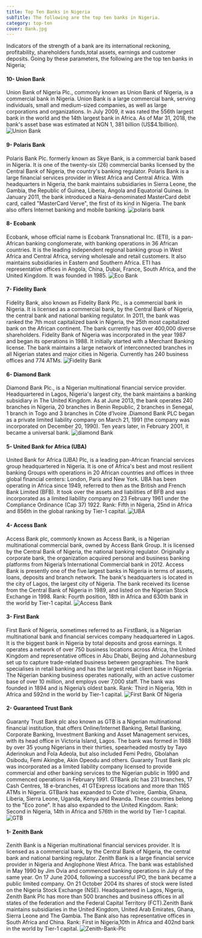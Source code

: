 ```yaml
---
title: Top Ten Banks in Nigeria
subTitle: The following are the top ten banks in Nigeria.
category: top-ten
cover: Bank.jpg
---
```


Indicators of the strength of a bank are its international reckoning, profitability, shareholders funds,total assets, earnings and customer deposits. Going by these parameters, the following are the top ten banks in Nigeria;


#### 10- Union Bank
Union Bank of Nigeria Plc., commonly known as Union Bank of Nigeria, is a commercial bank in Nigeria.
Union Bank is a large commercial bank, serving individuals, small and medium-sized companies, as well as large corporations and organizations. In July 2009, it was rated the 556th largest bank in the world and the 14th largest bank in Africa. As of Mar 31, 2018, the bank's asset base was estimated at NGN 1, 381 billion (US$4.1billion). 
![Union Bank](Union-Bank.jpg)

#### 9- Polaris Bank
Polaris Bank Plc. formerly known as Skye Bank, is a commercial bank based in Nigeria. It is one of the twenty-six (26) commercial banks licensed by the Central Bank of Nigeria, the country's banking regulator.
Polaris Bank is a large financial services provider in West Africa and Central Africa. With headquarters in Nigeria, the bank maintains subsidiaries in Sierra Leone, the Gambia, the Republic of Guinea, Liberia, Angola and Equatorial Guinea. 
In January 2011, the bank introduced a Naira-denominated MasterCard debit card, called "MasterCard Verve", the first of its kind in Nigeria. The bank also offers Internet banking and mobile banking.
![polaris bank](polaris_bank.jpg)

#### 8- Ecobank
Ecobank, whose official name is Ecobank Transnational Inc. (ETI), is a pan-African banking conglomerate, with banking operations in 36 African countries. It is the leading independent regional banking group in West Africa and Central Africa, serving wholesale and retail customers. It also maintains subsidiaries in Eastern and Southern Africa. ETI has representative offices in Angola, China, Dubai, France, South Africa, and the United Kingdom. It was founded in 1985.
![Eco Bank](eco_logo_blue.jpg)

#### 7- Fidelity Bank
Fidelity Bank, also known as Fidelity Bank Plc., is a commercial bank in Nigeria. It is licensed as a commercial bank, by the Central Bank of Nigeria, the central bank and national banking regulator.
In 2011, the bank was ranked the 7th most capitalized bank in Nigeria, the 25th most capitalized bank on the African continent.
The bank currently has over 400,000 diverse shareholders. Fidelity Bank of Nigeria was incorporated in the year 1987 and began its operations in 1988. It initially started with a Merchant Banking license.
The bank maintains a large network of interconnected branches in all Nigerian states and major cities in Nigeria. Currently has 240 business offices and 774 ATMs.
![Fidelity Bank](Fidelity-Bank-logo.jpg)

#### 6- Diamond Bank
Diamond Bank Plc., is a Nigerian multinational financial service provider. Headquartered in Lagos, Nigeria's largest city, the bank maintains a banking subsidiary in The United Kingdom.
As at June 2013, the bank operates 240 branches in Nigeria, 20 branches in Benin Republic, 2 branches in Senegal, 1 branch in Togo and 3 branches in Côte d’Ivoire .Diamond Bank PLC began as a private limited liability company on March 21, 1991 (the company was incorporated on December 20, 1990). Ten years later, in February 2001, it became a universal bank.
![diamond Bank](diamond-Bank.jpg)

#### 5- United Bank for Africa (UBA)
United Bank for Africa (UBA) Plc, is a leading pan-African financial services group headquartered in Nigeria. It is one of Africa's best and most resilient banking Groups with operations in 20 African countries and offices in three global financial centers: London, Paris and New York.
UBA has been operating in Africa since 1949, referred to then as the British and French Bank Limited (BFB). It took over the assets and liabilities of BFB and was incorporated as a limited liability company on 23 February 1961 under the Compliance Ordinance (Cap 37) 1922.
Rank: Fifth in Nigeria, 25nd in Africa and 856th in the global ranking by Tier-1 capital.
![UBA](uba.jpg)

#### 4- Access Bank
Access Bank plc, commonly known as Access Bank, is a Nigerian multinational commercial bank, owned by Access Bank Group. It is licensed by the Central Bank of Nigeria, the national banking regulator.
Originally a corporate bank, the organization acquired personal and business banking platforms from Nigeria’s International Commercial bank in 2012. Access Bank is presently one of the five largest banks in Nigeria in terms of assets, loans, deposits and branch network. The bank's headquarters is located in the city of Lagos, the largest city of Nigeria. 
The bank received its license from the Central Bank of Nigeria in 1989, and listed on the Nigerian Stock Exchange in 1998.
Rank: Fourth position, 18th in Africa and 630th bank in the world by Tier-1 capital.
![Access Bank](Access-Bank-Logo.jpg)

#### 3- First Bank
First Bank of Nigeria, sometimes referred to as FirstBank, is a Nigerian multinational bank and financial services company headquartered in Lagos. It is the biggest bank in Nigeria by total deposits and gross earnings. It operates a network of over 750 business locations across Africa, the United Kingdom and representative offices in Abu Dhabi, Beijing and Johannesburg set up to capture trade-related business between geographies. The bank specialises in retail banking and has the largest retail client base in Nigeria. The Nigerian banking business operates nationally, with an active customer base of over 10 million, and employs over 7,000 staff. The bank was founded in 1894 and is Nigeria’s oldest bank.
Rank: Third in Nigeria, 16th in Africa and 592nd in the world by Tier-1 capital.
![First Bank Of Nigeria](First-Bank-Of-Nigeria.jpg)

#### 2- Guaranteed Trust Bank
Guaranty Trust Bank plc also known as GTB is a Nigerian multinational financial institution, that offers Online/Internet Banking, Retail Banking, Corporate Banking, Investment Banking and Asset Management services, with its head office in Victoria Island, Lagos.
The bank was formed in 1988 by over 35 young Nigerians in their thirties, spearheaded mostly by Tayo Aderinokun and Fola Adeola, but also included Femi Pedro, Gbolahan Osibodu, Femi Akingbe, Akin Opeodu and others.
Guaranty Trust Bank plc was incorporated as a limited liability company licensed to provide commercial and other banking services to the Nigerian public in 1990 and commenced operations in February 1991. GTBank plc has 231 branches, 17 Cash Centres, 18 e-branches, 41 GTExpress locations and more than 1165 ATMs in Nigeria. GTBank has expanded to Cote d'Ivoire, Gambia, Ghana, Liberia, Sierra Leone, Uganda, Kenya and Rwanda. These countries belong to the "Eco zone". It has also expanded to the United Kingdom.
Rank: Second in Nigeria, 14th in Africa and 576th in the world by Tier-1 capital.
![GTB](gtb.jpg)

#### 1- Zenith Bank
Zenith Bank is a Nigerian multinational financial services provider. It is licensed as a commercial bank, by the Central Bank of Nigeria, the central bank and national banking regulator. Zenith Bank is a large financial service provider in Nigeria and Anglophone West Africa.
The bank was established in May 1990 by Jim Ovia and commenced banking operations in July of the same year. On 17 June 2004, following a successful IPO, the bank became a public limited company. On 21 October 2004 its shares of stock were listed on the Nigeria Stock Exchange (NSE). Headquartered in Lagos, Nigeria, Zenith Bank Plc has more than 500 branches and business offices in all states of the federation and the Federal Capital Territory (FCT).Zenith Bank maintains subsidiaries in the United Kingdom, United Arab Emirates, Ghana, Sierra Leone and The Gambia. The Bank also has representative offices in South Africa and China. 
Rank: First in Nigeria,10th in Africa and 402nd bank in the world by Tier-1 capital.
![Zenith-Bank-Plc](Zenith-Bank-Plc.jpg)
